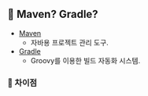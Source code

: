 ## 🎲 Maven? Gradle?
- [Maven](https://ko.wikipedia.org/wiki/%EC%95%84%ED%8C%8C%EC%B9%98_%EB%A9%94%EC%9D%B4%EB%B8%90) 
  - 자바용 프로젝트 관리 도구. 
- [Gradle](https://ko.wikipedia.org/wiki/Gradle)
  - Groovy를 이용한 빌드 자동화 시스템.

### 🧵 차이점
